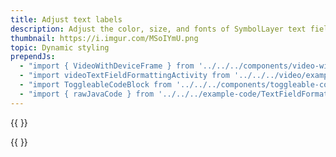 ```yaml
---
title: Adjust text labels
description: Adjust the color, size, and fonts of SymbolLayer text fields.
thumbnail: https://i.imgur.com/MSoIYmU.png
topic: Dynamic styling
prependJs:
  - "import { VideoWithDeviceFrame } from '../../../components/video-with-device-frame'"
  - "import videoTextFieldFormattingActivity from '../../../video/example-text-field-formatting-activity.mp4'"
  - "import ToggleableCodeBlock from '../../../components/toggleable-code-block'"
  - "import { rawJavaCode } from '../../../example-code/TextFieldFormattingActivity.js'"
---
```


{{
  <VideoWithDeviceFrame 
    videoFile={videoTextFieldFormattingActivity}
    rotation="horizontal"
    device="pixel-2"
  />
}}

<!-- Any notes about this example would go here.  -->

{{
  <ToggleableCodeBlock 
    java={rawJavaCode}
  />
}}
